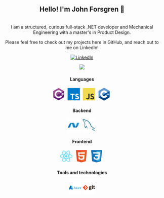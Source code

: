 <div align="center">

<h2> Hello! I'm John Forsgren 👋 </h2> <br/> 
I am a structured, curious full-stack .NET developer and Mechanical Engineering with a master's in Product Design. <br/> 

Please feel free to check out my projects here in GitHub, and reach out to me on LinkedIn! 
  
[![LinkedIn](https://img.shields.io/badge/-LinkedIn-blue?style=flat-square&logo=Linkedin&logoColor=white)](https://www.linkedin.com/in/john-forsgren95/)
 
<div id="header" align="center">
    <img src="https://media.giphy.com/media/v1.Y2lkPTc5MGI3NjExZGQ3NDkyOTFmYTJjNTc2YjE2YWYwZTc3MmY5M2Q0Y2FlYWZhNzVjZiZjdD1n/BYjaGsV4YpZOpZim1S/giphy.gif" width="300"/>
</div> 
  
  
<h4>Languages</h4>
<div>
  <a href="https://docs.microsoft.com/en-us/dotnet/csharp/"><img src="https://github.com/devicons/devicon/blob/master/icons/csharp/csharp-original.svg" title="C#" alt="C#" width="40" height="40"/></a>&nbsp;
  <a href="https://www.typescriptlang.org/"><img src="https://github.com/devicons/devicon/blob/master/icons/typescript/typescript-original.svg" title="TypeScript" alt="TypeScript" width="40" height="40"/></a>&nbsp;
  <a href="https://www.javascript.com/"><img src="https://github.com/devicons/devicon/blob/master/icons/javascript/javascript-original.svg" title="JavaScript" alt="JavaScript" width="40" height="40"/></a>&nbsp;
  <a href="https://en.cppreference.com/w/cpp"><img src="https://github.com/devicons/devicon/blob/master/icons/cplusplus/cplusplus-original.svg" title="C++" alt="C++" width="40" height="40"/></a>&nbsp;
</div>

<h4>Backend</h4>
<div>
  <a href="https://dotnet.microsoft.com/apps/aspnet"><img src="https://github.com/devicons/devicon/blob/master/icons/dot-net/dot-net-original.svg" title="ASP.NET" alt="ASP.NET" width="40" height="40"/></a>&nbsp;
  <a href="https://www.mysql.com/"><img src="https://github.com/devicons/devicon/blob/master/icons/mysql/mysql-original.svg" title="MySQL" alt="MySQL" width="40" height="40"/></a>&nbsp;
</div>

<h4>Frontend</h4>
<div>
  <a href="https://reactjs.org/"><img src="https://github.com/devicons/devicon/blob/master/icons/react/react-original.svg" title="React" alt="React" width="40" height="40"/></a>&nbsp;
  <a href="https://en.wikipedia.org/wiki/HTML"><img src="https://github.com/devicons/devicon/blob/master/icons/html5/html5-original.svg" title="HTML5" alt="HTML5" width="40" height="40"/></a>&nbsp;
  <img src="https://github.com/devicons/devicon/blob/master/icons/css3/css3-original.svg" title="CSS3" alt="CSS3" width="40" height="40"/>&nbsp;
</div>

<h4>Tools and technologies</h4>
<div>
  <a href="https://azure.microsoft.com/"><img src="https://github.com/devicons/devicon/blob/master/icons/azure/azure-original-wordmark.svg" title="Azure" alt="Azure" width="40" height="40"/></a>
  <a href="https://git-scm.com/doc"><img src="https://github.com/devicons/devicon/blob/master/icons/git/git-original-wordmark.svg" title="Git" alt="Git" width="40" height="40"/></a>
</div>
    
</div>




<!---
JohnForsgren/JohnForsgren is a ✨ special ✨ repository because its `README.md` (this file) appears on your GitHub profile.
You can click the Preview link to take a look at your changes.
--->
